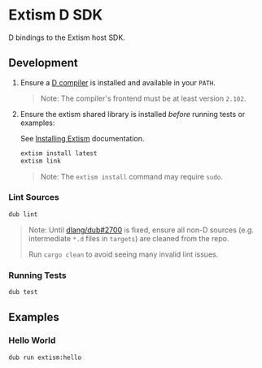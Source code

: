 # Extism D SDK

D bindings to the Extism host SDK.

## Development

1. Ensure a [D compiler](https://dlang.org/download) is installed and available in your `PATH`.
    > Note: The compiler's frontend must be at least version `2.102`.
2. Ensure the extism shared library is installed *before* running tests or examples:

    See [Installing Extism](https://extism.org/docs/install) documentation.

    ```sh
    extism install latest
    extism link
    ```

    > Note: The `extism install` command may require `sudo`.

### Lint Sources

```sh
dub lint
```

> Note: Until [dlang/dub#2700](https://github.com/dlang/dub/issues/2700) is fixed, ensure all non-D sources (e.g. intermediate `*.d` files in `targets`) are cleaned from the repo.
>
> Run `cargo clean` to avoid seeing many invalid lint issues.

### Running Tests

```sh
dub test
```

## Examples

### Hello World

```sh
dub run extism:hello
```
